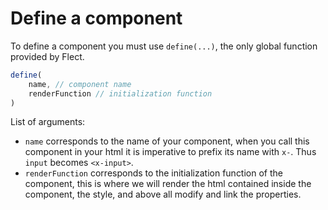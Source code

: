 # Define a component

To define a component you must use `define(...)`, the only global function provided by Flect.

```js
define(
    name, // component name
    renderFunction // initialization function
)
```

List of arguments:
- `name` corresponds to the name of your component, when you call this component in your html it is imperative to prefix its name with `x-`. Thus `input` becomes `<x-input>`.
- `renderFunction` corresponds to the initialization function of the component, this is where we will render the html contained inside the component, the style, and above all modify and link the properties.